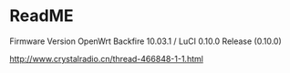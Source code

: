 # ReadME

Firmware Version	OpenWrt Backfire 10.03.1 / LuCI 0.10.0 Release (0.10.0)
[](../image/WebRadio_Software.png)

http://www.crystalradio.cn/thread-466848-1-1.html
